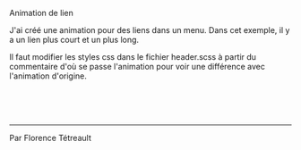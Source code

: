 Animation de lien

J'ai créé une animation pour des liens dans un menu. Dans cet exemple, il y a un lien plus court et un plus long.

Il faut modifier les styles css dans le fichier header.scss à partir du commentaire d'où se passe l'animation pour voir une différence avec l'animation d'origine.




<br><br><br><hr>
Par Florence Tétreault
